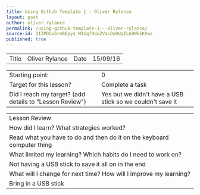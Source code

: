 ```yaml
---
title: Using Github Template 1 - Oliver Rylance
layout: post
author: oliver.rylance
permalink: /using-github-template-1---oliver-rylance/
source-id: 1IZPDUvbrmREpys_M1Cqf9dxZVaLOyDUgILA9Wk1KVws
published: true
---
```

<table>
  <tr>
    <td>Title</td>
    <td>Oliver Rylance</td>
    <td>Date</td>
    <td>15/09/16</td>
  </tr>
</table>


<table>
  <tr>
    <td>Starting point:</td>
    <td>0</td>
  </tr>
  <tr>
    <td>Target for this lesson?</td>
    <td>Complete a task</td>
  </tr>
  <tr>
    <td>Did I reach my target? 
(add details to "Lesson Review")</td>
    <td>Yes but we didn't have a USB stick so we couldn't save it</td>
  </tr>
</table>


<table>
  <tr>
    <td>Lesson Review</td>
  </tr>
  <tr>
    <td>How did I learn? What strategies worked?</td>
  </tr>
  <tr>
    <td>Read what you have to do and then do it on the keyboard computer thing</td>
  </tr>
  <tr>
    <td>What limited my learning? Which habits do I need to work on? </td>
  </tr>
  <tr>
    <td>Not having a USB stick to save it all on in the end</td>
  </tr>
  <tr>
    <td>What will I change for next time? How will I improve my learning?</td>
  </tr>
  <tr>
    <td>Bring in a USB stick</td>
  </tr>
</table>


